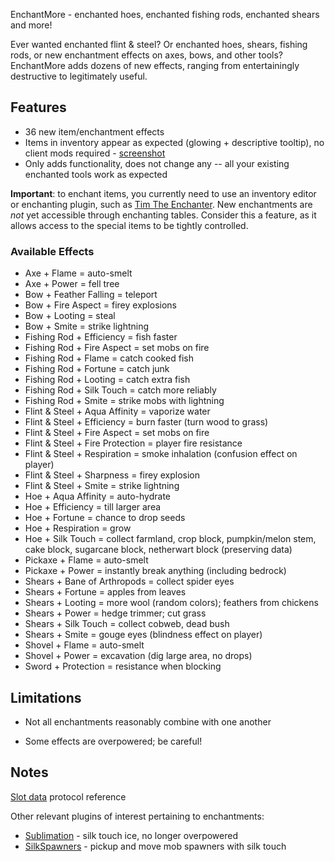 EnchantMore - enchanted hoes, enchanted fishing rods, enchanted shears and more!

Ever wanted enchanted flint & steel? Or enchanted hoes, shears, fishing rods,
or new enchantment effects on axes, bows, and other tools? EnchantMore adds
dozens of new effects, ranging from entertainingly destructive to legitimately useful.

## Features
* 36 new item/enchantment effects
* Items in inventory appear as expected (glowing + descriptive tooltip), no client mods required - [screenshot](http://imgur.com/BNqBi)
* Only adds functionality, does not change any -- all your existing enchanted tools work as expected

**Important**: to enchant items, you currently need to use an inventory editor or enchanting plugin,
such as [Tim The Enchanter](http://dev.bukkit.org/server-mods/enchanter/). New enchantments are *not* yet 
accessible through enchanting tables. Consider this a feature, as it allows access to the special
items to be tightly controlled.


### Available Effects
* Axe + Flame = auto-smelt
* Axe + Power = fell tree
* Bow + Feather Falling = teleport
* Bow + Fire Aspect = firey explosions
* Bow + Looting = steal 
* Bow + Smite = strike lightning
* Fishing Rod + Efficiency = fish faster
* Fishing Rod + Fire Aspect = set mobs on fire
* Fishing Rod + Flame = catch cooked fish
* Fishing Rod + Fortune = catch junk
* Fishing Rod + Looting = catch extra fish
* Fishing Rod + Silk Touch = catch more reliably
* Fishing Rod + Smite = strike mobs with lightning
* Flint & Steel + Aqua Affinity = vaporize water
* Flint & Steel + Efficiency = burn faster (turn wood to grass)
* Flint & Steel + Fire Aspect = set mobs on fire
* Flint & Steel + Fire Protection = player fire resistance
* Flint & Steel + Respiration = smoke inhalation (confusion effect on player)
* Flint & Steel + Sharpness = firey explosion
* Flint & Steel + Smite = strike lightning
* Hoe + Aqua Affinity = auto-hydrate
* Hoe + Efficiency = till larger area
* Hoe + Fortune = chance to drop seeds
* Hoe + Respiration = grow
* Hoe + Silk Touch = collect farmland, crop block, pumpkin/melon stem, cake block, sugarcane block, netherwart block (preserving data)
* Pickaxe + Flame = auto-smelt
* Pickaxe + Power = instantly break anything (including bedrock)
* Shears + Bane of Arthropods = collect spider eyes
* Shears + Fortune = apples from leaves
* Shears + Looting = more wool (random colors); feathers from chickens
* Shears + Power = hedge trimmer; cut grass
* Shears + Silk Touch = collect cobweb, dead bush
* Shears + Smite = gouge eyes (blindness effect on player)
* Shovel + Flame = auto-smelt
* Shovel + Power = excavation (dig large area, no drops)
* Sword + Protection = resistance when blocking 

## Limitations
* Not all enchantments reasonably combine with one another

* Some effects are overpowered; be careful!

## Notes
[Slot data](http://wiki.vg/Slot\_Data) protocol reference

Other relevant plugins of interest pertaining to enchantments:

* [Sublimation](http://dev.bukkit.org/server-mods/sublimation/) - silk touch ice, no longer overpowered
* [SilkSpawners](http://dev.bukkit.org/server-mods/silkspawners/) - pickup and move mob spawners with silk touch


